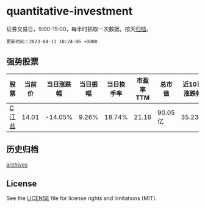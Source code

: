 # quantitative-investment

证券交易日，9:00-15:00，每半时抓取一次数据，按天[归档](archives)。

`更新时间：2023-04-11 10:24:06 +0800`

## 强势股票

|股票|当前价|当日涨跌幅|当日振幅|当日换手率|市盈率TTM|总市值|近10日涨跌幅|
|----|----|----|----|----|----|----|----|
|[C江盐](https://xueqiu.com/S/SH601065)|14.01|-14.05%|9.26%|18.74%|21.16|90.05亿|35.23%|

## 历史归档

[archives](archives)

## License

See the [LICENSE](LICENSE) file for license rights and limitations (MIT).
